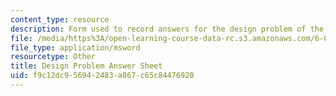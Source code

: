 ```yaml
---
content_type: resource
description: Form used to record answers for the design problem of the course.
file: /media/https%3A/open-learning-course-data-rc.s3.amazonaws.com/6-012-microelectronic-devices-and-circuits-fall-2009/f9c12dc956942483a867c65c84476920_design_sheet.xls
file_type: application/msword
resourcetype: Other
title: Design Problem Answer Sheet
uid: f9c12dc9-5694-2483-a867-c65c84476920
---
```


